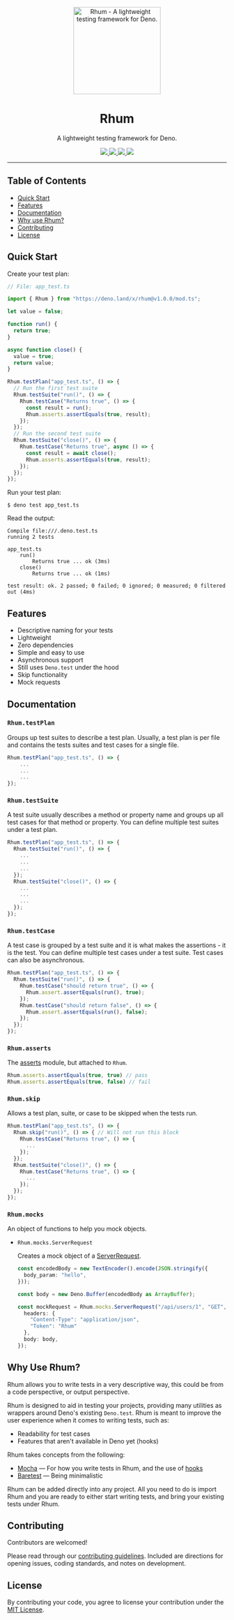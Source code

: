 <p align="center">
  <img src="./logo.svg" height="200" alt="Rhum - A lightweight testing framework for Deno.">
  <h1 align="center">Rhum</h1>
</p>
<p align="center">A lightweight testing framework for Deno.</p>
<p align="center">
  <a href="https://github.com/drashland/rhum/releases">
    <img src="https://img.shields.io/github/release/drashland/rhum.svg?color=bright_green&label=latest">
  </a>
  <a href="https://github.com/drashland/rhum/actions">
    <img src="https://img.shields.io/github/workflow/status/drashland/rhum/master?label=ci">
  </a>
  <a href="https://discord.gg/SgejNXq">
    <img src="https://img.shields.io/badge/chat-on%20discord-blue">
  </a>
  <a href="https://twitter.com/drash_land">
    <img src="https://img.shields.io/twitter/url?label=%40drash_land&style=social&url=https%3A%2F%2Ftwitter.com%2Fdrash_land">
  </a>
</p>

---

## Table of Contents
- [Quick Start](#quick-start)
- [Features](#features)
- [Documentation](#documentation)
- [Why use Rhum?](#why-use-rhum)
- [Contributing](#contributing)
- [License](#license)

## Quick Start

Create your test plan:

```typescript
// File: app_test.ts

import { Rhum } from "https://deno.land/x/rhum@v1.0.0/mod.ts";

let value = false;

function run() {
  return true;
}

async function close() {
  value = true;
  return value;
}

Rhum.testPlan("app_test.ts", () => {
  // Run the first test suite
  Rhum.testSuite("run()", () => {
    Rhum.testCase("Returns true", () => {
      const result = run();
      Rhum.asserts.assertEquals(true, result);
    });
  });
  // Run the second test suite
  Rhum.testSuite("close()", () => {
    Rhum.testCase("Returns true", async () => {
      const result = await close();
      Rhum.asserts.assertEquals(true, result);
    });
  });
});
```

Run your test plan:

```
$ deno test app_test.ts
```

Read the output:

```
Compile file:///.deno.test.ts
running 2 tests

app_test.ts
    run()
        Returns true ... ok (3ms)
    close()
        Returns true ... ok (1ms)

test result: ok. 2 passed; 0 failed; 0 ignored; 0 measured; 0 filtered out (4ms)
```

## Features

- Descriptive naming for your tests
- Lightweight
- Zero dependencies
- Simple and easy to use
- Asynchronous support
- Still uses `Deno.test` under the hood
- Skip functionality
- Mock requests

## Documentation

### `Rhum.testPlan`

Groups up test suites to describe a test plan. Usually, a test plan is per file and contains the tests suites and test cases for a single file.

```typescript
Rhum.testPlan("app_test.ts", () => {
    ...
    ...
    ...
});
```

### `Rhum.testSuite`

A test suite usually describes a method or property name and groups up all test cases for that method or property. You can define multiple test suites under a test plan.

```typescript
Rhum.testPlan("app_test.ts", () => {
  Rhum.testSuite("run()", () => {
    ...
    ...
    ...
  });
  Rhum.testSuite("close()", () => {
    ...
    ...
    ...
  });
});
```

### `Rhum.testCase`

A test case is grouped by a test suite and it is what makes the assertions - it is the test. You can define multiple test cases under a test suite. Test cases can also be asynchronous.

```typescript
Rhum.testPlan("app_test.ts", () => {
  Rhum.testSuite("run()", () => {
    Rhum.testCase("should return true", () => {
      Rhum.assert.assertEquals(run(), true);
    });
    Rhum.testCase("should return false", () => {
      Rhum.assert.assertEquals(run(), false);
    });
  });
});
```

### `Rhum.asserts`

The [asserts](https://deno.land/std/testing/asserts.ts) module, but attached to `Rhum`.

```typescript
Rhum.asserts.assertEquals(true, true) // pass
Rhum.asserts.assertEquals(true, false) // fail
```

### `Rhum.skip`

Allows a test plan, suite, or case to be skipped when the tests run.

```typescript
Rhum.testPlan("app_test.ts", () => {
  Rhum.skip("run()", () => { // Will not run this block
    Rhum.testCase("Returns true", () => {
      ...
    });
  });
  Rhum.testSuite("close()", () => {
    Rhum.testCase("Returns true", () => {
      ...
    });
  });
});
```

### `Rhum.mocks`

An object of functions to help you mock objects.

* `Rhum.mocks.ServerRequest`

    Creates a mock object of a [ServerRequest](https://deno.land/std/http/server.ts).

    ```typescript
    const encodedBody = new TextEncoder().encode(JSON.stringify({
      body_param: "hello",
    }));

    const body = new Deno.Buffer(encodedBody as ArrayBuffer);

    const mockRequest = Rhum.mocks.ServerRequest("/api/users/1", "GET", {
      headers: {
        "Content-Type": "application/json",
        "Token": "Rhum"
      },
      body: body,
    });
    ```

## Why Use Rhum?

Rhum allows you to write tests in a very descriptive way, this could be from a code perspective, or output perspective.

Rhum is designed to aid in testing your projects, providing many utilities as wrappers around Deno's existing `Deno.test`. Rhum is meant to improve the user experience when it comes to writing tests, such as:

- Readability for test cases
- Features that aren't available in Deno yet (hooks)

Rhum takes concepts from the following:

* <a href="https://mochajs.org/" target="_BLANK">Mocha</a> &mdash; For how you write tests in Rhum, and the use of <a href="https://mochajs.org/#hooks" target="_BLANK">hooks</a>
* <a href="https://volument.com/baretest/" target="_BLANK">Baretest</a> &mdash; Being minimalistic

Rhum can be added directly into any project. All you need to do is import Rhum and you are ready to either start writing tests, and bring your existing tests under Rhum.

## Contributing

Contributors are welcomed!

Please read through our [contributing guidelines](./.github/CONTRIBUTING.md). Included are directions for opening issues, coding standards, and notes on development.

## License
By contributing your code, you agree to license your contribution under the [MIT License](./LICENSE).
